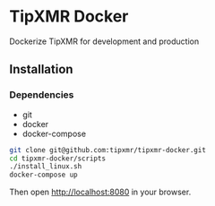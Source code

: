 # TipXMR Docker

Dockerize TipXMR for development and production

## Installation

### Dependencies

- git
- docker
- docker-compose

```bash
git clone git@github.com:tipxmr/tipxmr-docker.git 
cd tipxmr-docker/scripts
./install_linux.sh
docker-compose up
```

Then open [http://localhost:8080](http://localhost:8080) in your browser.
